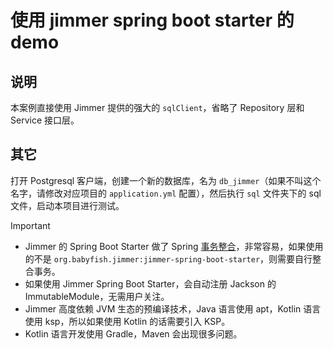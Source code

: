# 使用 jimmer spring boot starter 的 demo

## 说明

本案例直接使用 Jimmer 提供的强大的 `sqlClient`，省略了 Repository 层和 Service 接口层。

## 其它

打开 Postgresql 客户端，创建一个新的数据库，名为 `db_jimmer`（如果不叫这个名字，请修改对应项目的 `application.yml` 配置），然后执行 `sql` 文件夹下的 sql 文件，启动本项目进行测试。

> [!IMPORTANT]
> - Jimmer 的 Spring Boot Starter 做了 Spring [事务整合](https://babyfish-ct.gitee.io/jimmer-doc/docs/spring/transaction)，非常容易，如果使用的不是 `org.babyfish.jimmer:jimmer-spring-boot-starter`，则需要自行整合事务。
> - 如果使用 Jimmer Spring Boot Starter，会自动注册 Jackson 的 ImmutableModule，无需用户关注。
> - Jimmer 高度依赖 JVM 生态的预编译技术，Java 语言使用 apt，Kotlin 语言使用 ksp，所以如果使用 Kotlin 的话需要引入 KSP。
> - Kotlin 语言开发使用 Gradle，Maven 会出现很多问题。
